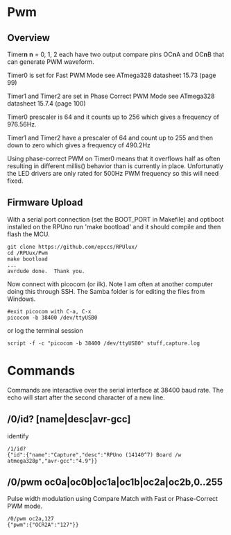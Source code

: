 # Pwm 

## Overview

Timer**n** **n** = 0, 1, 2 each have two output compare pins OC**n**A and OC**n**B that can generate PWM waveform. 

Timer0 is set for Fast PWM Mode see ATmega328 datasheet 15.73 (page 99)

Timer1 and Timer2 are set in Phase Correct PWM Mode see ATmega328 datasheet 15.7.4 (page 100)

Timer0 prescaler is 64 and it counts up to 256 which gives a frequency of 976.56Hz.

Timer1 and Timer2 have a prescaler of 64 and count up to 255 and then down to zero which gives a frequency of 490.2Hz

Using phase-correct PWM on Timer0 means that it overflows half as often resulting in different millis() behavior than is currently in place. Unfortunatly the LED drivers are only rated for 500Hz PWM frequency so this will need fixed.


## Firmware Upload

With a serial port connection (set the BOOT_PORT in Makefile) and optiboot installed on the RPUno run 'make bootload' and it should compile and then flash the MCU.

``` 
git clone https://github.com/epccs/RPUlux/
cd /RPUux/Pwm
make bootload
...
avrdude done.  Thank you.
``` 

Now connect with picocom (or ilk). Note I am often at another computer doing this through SSH. The Samba folder is for editing the files from Windows.

``` 
#exit picocom with C-a, C-x
picocom -b 38400 /dev/ttyUSB0
``` 

or log the terminal session

``` 
script -f -c "picocom -b 38400 /dev/ttyUSB0" stuff,capture.log
``` 


# Commands

Commands are interactive over the serial interface at 38400 baud rate. The echo will start after the second character of a new line. 

## /0/id? [name|desc|avr-gcc]

identify 

``` 
/1/id?
{"id":{"name":"Capture","desc":"RPUno (14140^7) Board /w atmega328p","avr-gcc":"4.9"}}
```

## /0/pwm oc0a|oc0b|oc1a|oc1b|oc2a|oc2b,0..255

Pulse width modulation using Compare Match with Fast or Phase-Correct PWM mode. 

``` 
/0/pwm oc2a,127
{"pwm":{"OCR2A":"127"}}
``` 


